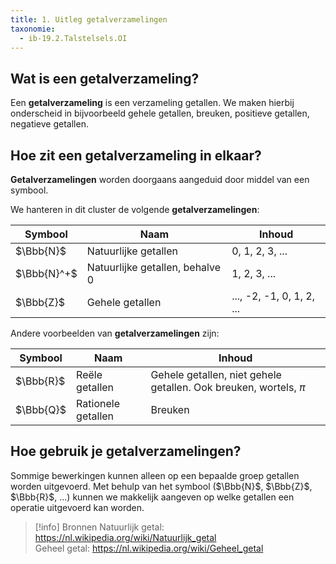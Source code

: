 ```yaml
---
title: 1. Uitleg getalverzamelingen
taxonomie:
  - ib-19.2.Talstelsels.OI
---
```


## Wat is een getalverzameling?

Een **getalverzameling** is een verzameling getallen. We maken hierbij
onderscheid in bijvoorbeeld gehele getallen, breuken, positieve
getallen, negatieve getallen.

## Hoe zit een getalverzameling in elkaar?

**Getalverzamelingen** worden doorgaans aangeduid door middel van een
symbool.

We hanteren in dit cluster de volgende **getalverzamelingen**:

| Symbool | Naam | Inhoud |
|-|-|-|
| $\Bbb{N}$ | Natuurlijke getallen | 0, 1, 2, 3, ... |
| $\Bbb{N}^+$ | Natuurlijke getallen, behalve 0 | 1, 2, 3, ... |
| $\Bbb{Z}$ | Gehele getallen | ..., -2, -1, 0, 1, 2, ... |

Andere voorbeelden van **getalverzamelingen** zijn:

| Symbool | Naam | Inhoud |
|-|-|-|
| $\Bbb{R}$ | Reële getallen | Gehele getallen, niet gehele getallen. Ook breuken, wortels, $\pi$ |
| $\Bbb{Q}$ | Rationele getallen | Breuken |

## Hoe gebruik je getalverzamelingen?

Sommige bewerkingen kunnen alleen op een bepaalde groep getallen
worden uitgevoerd. Met behulp van het symbool ($\Bbb{N}$, $\Bbb{Z}$,
$\Bbb{R}$, ...) kunnen we makkelijk aangeven op welke getallen een operatie
uitgevoerd kan worden.

> [!info] Bronnen
> Natuurlijk getal: https://nl.wikipedia.org/wiki/Natuurlijk_getal \
> Geheel getal: https://nl.wikipedia.org/wiki/Geheel_getal
